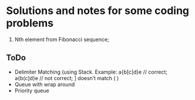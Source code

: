 # Solutions and notes for some coding problems
1. Nth element from Fibonacci sequence;

## ToDo
* Delimiter Matching (using Stack. Example: a{b[c]d}e // correct; a{b(c]d}e // not correct; ] doesn’t match ( )
* Queue with wrap around
* Priority queue
